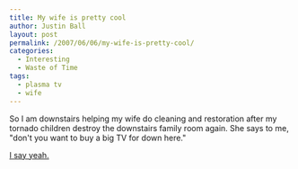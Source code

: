 ```yaml
---
title: My wife is pretty cool
author: Justin Ball
layout: post
permalink: /2007/06/06/my-wife-is-pretty-cool/
categories:
  - Interesting
  - Waste of Time
tags:
  - plasma tv
  - wife
---
```


So I am downstairs helping my wife do cleaning and restoration after my tornado children destroy the downstairs family room again. She says to me, "don't you want to buy a big TV for down here."

[I say yeah.][1]

 [1]: http://www.onecall.com/ProductDetails.aspx?id=31184
